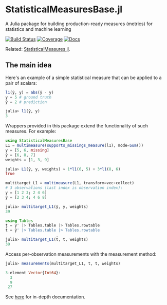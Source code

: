 # StatisticalMeasuresBase.jl

A Julia package for building production-ready measures (metrics) for statistics and machine learning

[![Build Status](https://github.com/JuliaAI/StatisticalMeasuresBase.jl/workflows/CI/badge.svg)](https://github.com/JuliaAI/StatisticalMeasuresBase.jl/actions)
[![Coverage](https://codecov.io/gh/JuliaAI/StatisticalMeasuresBase.jl/branch/master/graph/badge.svg)](https://codecov.io/github/JuliaAI/StatisticalMeasuresBase.jl?branch=master)
[![Docs](https://img.shields.io/badge/docs-dev-blue.svg)](https://juliaai.github.io/StatisticalMeasuresBase.jl/dev/)

Related:
[StatisticalMeasures.jl](https://github.com/JuliaAI/StatisticalMeasures.jl).


## The main idea 

Here's an example of a simple statistical measure that can be applied to a pair of scalars:

```julia
l1(ŷ, y) = abs(ŷ - y) 
y = 5 # ground truth
ŷ = 2 # prediction

julia> l1(ŷ, y)
3
```

Wrappers provided in this package extend the functionality of such measures. For example:

```julia
using StatisticalMeasuresBase
L1 = multimeasure(supports_missings_measure(l1), mode=Sum())
y = [5, 6, missing]
ŷ = [6, 8, 7]
weights = [1, 3, 9]

julia> L1(ŷ, y, weights) ≈ 1*l1(6, 5) + 3*l1(8, 6)
true
```

```julia
multitarget_L1 = multimeasure(L1, transform=vec∘collect)
# 3 observations (last index is observation index):
y = [1 2 3; 2 4 6]
ŷ = [2 3 4; 4 6 8]

julia> multitarget_L1(ŷ, y, weights)
39
```

```julia
using Tables
t = y' |> Tables.table |> Tables.rowtable
t̂ = ŷ' |> Tables.table |> Tables.rowtable

julia> multitarget_L1(t̂, t, weights)
39
```

Access per-observation measurements with the measurement method:

```julia
julia> measurements(multitarget_L1, t̂, t, weights)

3-element Vector{Int64}:
  3
  9
 27
```

See [here](https://juliaai.github.io/StatisticalMeasuresBase.jl/dev/) for in-depth
documentation.
